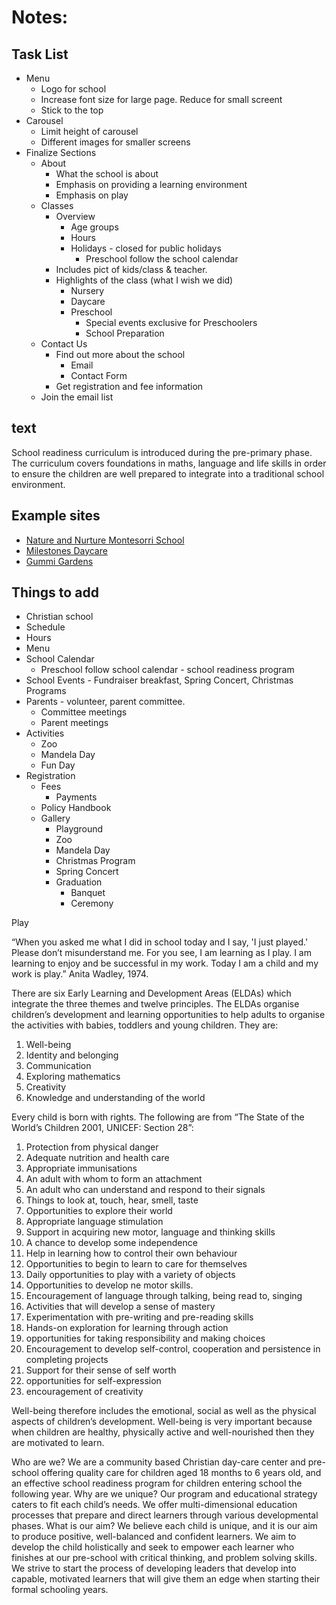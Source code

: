 # Notes:


## Task List
* Menu
    * Logo for school
    * Increase font size for large page. Reduce for small screent
    * Stick to the top
* Carousel
    * Limit height of carousel
    * Different images for smaller screens
* Finalize Sections
    * About
        * What the school is about
        * Emphasis on providing a learning environment
        * Emphasis on play
    * Classes
        * Overview
            * Age groups
            * Hours
            * Holidays - closed for public holidays
                * Preschool follow the school calendar
        * Includes pict of kids/class & teacher.
        * Highlights of the class (what I wish we did)
            * Nursery
            * Daycare
            * Preschool
                * Special events exclusive for Preschoolers
                * School Preparation
    * Contact Us
        * Find out more about the school
            * Email
            * Contact Form
        * Get registration and fee information
    * Join the email list
        
      
    
## text
School readiness curriculum is introduced during the pre-primary phase. The curriculum covers foundations in maths, language and life skills in order to ensure the children are well prepared to integrate into a traditional school environment.

## Example sites
* [Nature and Nurture Montesorri School](http://nurtureandnature.co.za)
* [Milestones Daycare](http://www.milestonesdaycare.co.za)
* [Gummi Gardens](http://www.gummigardens.co.za)



## Things to add
* Christian school
* Schedule
* Hours
* Menu
* School Calendar
  * Preschool follow school calendar - school readiness program
* School Events - Fundraiser breakfast, Spring Concert, Christmas Programs
* Parents - volunteer, parent committee.
  * Committee meetings
  * Parent meetings
* Activities
  * Zoo
  * Mandela Day
  * Fun Day
* Registration
  * Fees
    * Payments
  * Policy Handbook
  * Gallery
    * Playground
    * Zoo
    * Mandela Day
    * Christmas Program
    * Spring Concert
    * Graduation
      * Banquet
      * Ceremony

Play

“When you asked me what I did in school today and I say, 'I just played.' Please don’t misunderstand me. For you see, I am learning as I play. I am learning to enjoy and be successful in my work. Today I am a child and my work is play.”
Anita Wadley, 1974.

There are six Early Learning and Development Areas (ELDAs) which integrate the three themes and twelve principles. The ELDAs organise children’s development and learning opportunities to help adults to organise the activities with babies, toddlers and young children.
They are:
1. Well-being
2. Identity and belonging
3. Communication
4. Exploring mathematics
5. Creativity
6. Knowledge and understanding of the world


Every child is born with rights. The following are from “The State of the World’s Children 2001, UNICEF: Section 28”:
1. Protection from physical danger
2. Adequate nutrition and health care
3. Appropriate immunisations
4. An adult with whom to form an attachment
5. An adult who can understand and respond to
their signals
6. Things to look at, touch, hear, smell, taste
7. Opportunities to explore their world
8. Appropriate language stimulation
9. Support in acquiring new motor, language and
thinking skills
10. A chance to develop some independence
11. Help in learning how to control their own behaviour
12. Opportunities to begin to learn to care for themselves
13. Daily opportunities to play with a variety of objects
14. Opportunities to develop  ne motor skills.
15. Encouragement of language through talking, being
read to, singing
16. Activities that will develop a sense of mastery
17. Experimentation with pre-writing and
pre-reading skills
18. Hands-on exploration for learning through action
19. opportunities for taking responsibility and
making choices
20. Encouragement to develop self-control, cooperation
and persistence in completing projects
21. Support for their sense of self worth
22. opportunities for self-expression
23. encouragement of creativity


Well-being therefore includes the emotional, social as
well as the physical aspects of children’s development. Well-being is very important because when children are healthy, physically active and well-nourished then they are motivated to learn.


Who are we?
We are a community based Christian day-care center and pre-school offering quality care for children aged 18 months to 6 years old, and an effective school readiness program for children entering school the following year.
Why are we unique?
Our program and educational strategy caters to fit each child’s needs.
We offer multi-dimensional education processes that prepare and direct learners through various developmental phases.
What is our aim?
We believe each child is unique, and it is our aim to produce positive, well-balanced and confident learners.
We aim to develop the child holistically and seek to empower each learner who finishes at our pre-school with critical thinking, and problem solving skills.
We strive to start the process of developing leaders that develop into capable, motivated learners that will give them an edge when starting their formal schooling years. 
